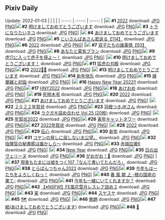 ## Pixiv Daily
Update: 2022-01-03
|      |      |      |
| :----: | :----: | :----: |
|![](https://pixiv.microyu.workers.dev/c/240x480/img-master/img/2022/01/02/00/30/58/95226485_p0_master1200.jpg) **#1** [2022](https://www.pixiv.net/artworks/95226485) download: [JPG](https://pixiv.microyu.workers.dev/img-original/img/2022/01/02/00/30/58/95226485_p0.jpg) [PNG](https://pixiv.microyu.workers.dev/img-original/img/2022/01/02/00/30/58/95226485_p0.png)|![](https://pixiv.microyu.workers.dev/c/240x480/img-master/img/2022/01/01/01/28/05/95190237_p0_master1200.jpg) **#2** [明けましておめでとうございます](https://www.pixiv.net/artworks/95190237) download: [JPG](https://pixiv.microyu.workers.dev/img-original/img/2022/01/01/01/28/05/95190237_p0.jpg) [PNG](https://pixiv.microyu.workers.dev/img-original/img/2022/01/01/01/28/05/95190237_p0.png)|![](https://pixiv.microyu.workers.dev/c/240x480/img-master/img/2022/01/02/00/13/26/95225850_p0_master1200.jpg) **#3** [トラになりたいネコ](https://www.pixiv.net/artworks/95225850) download: [JPG](https://pixiv.microyu.workers.dev/img-original/img/2022/01/02/00/13/26/95225850_p0.jpg) [PNG](https://pixiv.microyu.workers.dev/img-original/img/2022/01/02/00/13/26/95225850_p0.png)|
|![](https://pixiv.microyu.workers.dev/c/240x480/img-master/img/2022/01/01/09/26/22/95198961_p0_master1200.jpg) **#4** [あけましておめでとうございます](https://www.pixiv.net/artworks/95198961) download: [JPG](https://pixiv.microyu.workers.dev/img-original/img/2022/01/01/09/26/22/95198961_p0.jpg) [PNG](https://pixiv.microyu.workers.dev/img-original/img/2022/01/01/09/26/22/95198961_p0.png)|![](https://pixiv.microyu.workers.dev/c/240x480/img-master/img/2022/01/01/10/59/08/95201294_p0_master1200.jpg) **#5** [じいさんばあさん若返る【114】](https://www.pixiv.net/artworks/95201294) download: [JPG](https://pixiv.microyu.workers.dev/img-original/img/2022/01/01/10/59/08/95201294_p0.jpg) [PNG](https://pixiv.microyu.workers.dev/img-original/img/2022/01/01/10/59/08/95201294_p0.png)|![](https://pixiv.microyu.workers.dev/c/240x480/img-master/img/2022/01/02/00/00/03/95225067_p0_master1200.jpg) **#6** [2022](https://www.pixiv.net/artworks/95225067) download: [JPG](https://pixiv.microyu.workers.dev/img-original/img/2022/01/02/00/00/03/95225067_p0.jpg) [PNG](https://pixiv.microyu.workers.dev/img-original/img/2022/01/02/00/00/03/95225067_p0.png)|
|![](https://pixiv.microyu.workers.dev/c/240x480/img-master/img/2022/01/01/12/39/45/95204209_p0_master1200.jpg) **#7** [双子たちの諸事情【93】](https://www.pixiv.net/artworks/95204209) download: [JPG](https://pixiv.microyu.workers.dev/img-original/img/2022/01/01/12/39/45/95204209_p0.jpg) [PNG](https://pixiv.microyu.workers.dev/img-original/img/2022/01/01/12/39/45/95204209_p0.png)|![](https://pixiv.microyu.workers.dev/c/240x480/img-master/img/2022/01/01/20/21/55/95216975_p0_master1200.jpg) **#8** [あなたと電気ブラン](https://www.pixiv.net/artworks/95216975) download: [JPG](https://pixiv.microyu.workers.dev/img-original/img/2022/01/01/20/21/55/95216975_p0.jpg) [PNG](https://pixiv.microyu.workers.dev/img-original/img/2022/01/01/20/21/55/95216975_p0.png)|![](https://pixiv.microyu.workers.dev/c/240x480/img-master/img/2022/01/01/07/30/00/95196761_p0_master1200.jpg) **#9** [虎穴に入って虎子を得よ～！](https://www.pixiv.net/artworks/95196761) download: [JPG](https://pixiv.microyu.workers.dev/img-original/img/2022/01/01/07/30/00/95196761_p0.jpg) [PNG](https://pixiv.microyu.workers.dev/img-original/img/2022/01/01/07/30/00/95196761_p0.png)|
|![](https://pixiv.microyu.workers.dev/c/240x480/img-master/img/2022/01/01/00/05/00/95183456_p0_master1200.jpg) **#10** [明けましておめでとうございます！](https://www.pixiv.net/artworks/95183456) download: [JPG](https://pixiv.microyu.workers.dev/img-original/img/2022/01/01/00/05/00/95183456_p0.jpg) [PNG](https://pixiv.microyu.workers.dev/img-original/img/2022/01/01/00/05/00/95183456_p0.png)|![](https://pixiv.microyu.workers.dev/c/240x480/img-master/img/2022/01/02/00/00/07/95225098_p0_master1200.jpg) **#11** [猛虎の刃殿](https://www.pixiv.net/artworks/95225098) download: [JPG](https://pixiv.microyu.workers.dev/img-original/img/2022/01/02/00/00/07/95225098_p0.jpg) [PNG](https://pixiv.microyu.workers.dev/img-original/img/2022/01/02/00/00/07/95225098_p0.png)|![](https://pixiv.microyu.workers.dev/c/240x480/img-master/img/2022/01/01/13/00/00/95204738_p0_master1200.jpg) **#12** [2022🐯🌸](https://www.pixiv.net/artworks/95204738) download: [JPG](https://pixiv.microyu.workers.dev/img-original/img/2022/01/01/13/00/00/95204738_p0.jpg) [PNG](https://pixiv.microyu.workers.dev/img-original/img/2022/01/01/13/00/00/95204738_p0.png)|
|![](https://pixiv.microyu.workers.dev/c/240x480/img-master/img/2022/01/01/01/26/28/95190151_p0_master1200.jpg) **#13** [明けましておめでとうございます](https://www.pixiv.net/artworks/95190151) download: [JPG](https://pixiv.microyu.workers.dev/img-original/img/2022/01/01/01/26/28/95190151_p0.jpg) [PNG](https://pixiv.microyu.workers.dev/img-original/img/2022/01/01/01/26/28/95190151_p0.png)|![](https://pixiv.microyu.workers.dev/c/240x480/img-master/img/2022/01/01/01/28/52/95190271_p0_master1200.jpg) **#14** [新年快乐](https://www.pixiv.net/artworks/95190271) download: [JPG](https://pixiv.microyu.workers.dev/img-original/img/2022/01/01/01/28/52/95190271_p0.jpg) [PNG](https://pixiv.microyu.workers.dev/img-original/img/2022/01/01/01/28/52/95190271_p0.png)|![](https://pixiv.microyu.workers.dev/c/240x480/img-master/img/2022/01/02/00/00/03/95225059_p0_master1200.jpg) **#15** [綾華嬢と初詣](https://www.pixiv.net/artworks/95225059) download: [JPG](https://pixiv.microyu.workers.dev/img-original/img/2022/01/02/00/00/03/95225059_p0.jpg) [PNG](https://pixiv.microyu.workers.dev/img-original/img/2022/01/02/00/00/03/95225059_p0.png)|
|![](https://pixiv.microyu.workers.dev/c/240x480/img-master/img/2022/01/01/17/30/29/95211975_p0_master1200.jpg) **#16** [Happy New Year 2022!!](https://www.pixiv.net/artworks/95211975) download: [JPG](https://pixiv.microyu.workers.dev/img-original/img/2022/01/01/17/30/29/95211975_p0.jpg) [PNG](https://pixiv.microyu.workers.dev/img-original/img/2022/01/01/17/30/29/95211975_p0.png)|![](https://pixiv.microyu.workers.dev/c/240x480/img-master/img/2022/01/01/00/02/49/95182786_p0_master1200.jpg) **#17** [HNY2022](https://www.pixiv.net/artworks/95182786) download: [JPG](https://pixiv.microyu.workers.dev/img-original/img/2022/01/01/00/02/49/95182786_p0.jpg) [PNG](https://pixiv.microyu.workers.dev/img-original/img/2022/01/01/00/02/49/95182786_p0.png)|![](https://pixiv.microyu.workers.dev/c/240x480/img-master/img/2022/01/01/12/00/03/95203031_p0_master1200.jpg) **#18** [あけおめ](https://www.pixiv.net/artworks/95203031) download: [JPG](https://pixiv.microyu.workers.dev/img-original/img/2022/01/01/12/00/03/95203031_p0.jpg) [PNG](https://pixiv.microyu.workers.dev/img-original/img/2022/01/01/12/00/03/95203031_p0.png)|
|![](https://pixiv.microyu.workers.dev/c/240x480/img-master/img/2022/01/01/00/02/09/95182477_p0_master1200.jpg) **#19** [死柄木弔](https://www.pixiv.net/artworks/95182477) download: [JPG](https://pixiv.microyu.workers.dev/img-original/img/2022/01/01/00/02/09/95182477_p0.jpg) [PNG](https://pixiv.microyu.workers.dev/img-original/img/2022/01/01/00/02/09/95182477_p0.png)|![](https://pixiv.microyu.workers.dev/c/240x480/img-master/img/2022/01/02/00/00/11/95225128_p0_master1200.jpg) **#20** [2022](https://www.pixiv.net/artworks/95225128) download: [JPG](https://pixiv.microyu.workers.dev/img-original/img/2022/01/02/00/00/11/95225128_p0.jpg) [PNG](https://pixiv.microyu.workers.dev/img-original/img/2022/01/02/00/00/11/95225128_p0.png)|![](https://pixiv.microyu.workers.dev/c/240x480/img-master/img/2022/01/01/00/16/01/95185054_p0_master1200.jpg) **#21** [あけましておめでとうございます](https://www.pixiv.net/artworks/95185054) download: [JPG](https://pixiv.microyu.workers.dev/img-original/img/2022/01/01/00/16/01/95185054_p0.jpg) [PNG](https://pixiv.microyu.workers.dev/img-original/img/2022/01/01/00/16/01/95185054_p0.png)|
|![](https://pixiv.microyu.workers.dev/c/240x480/img-master/img/2022/01/01/00/00/29/95181446_p0_master1200.jpg) **#22** [２０２２年賀状](https://www.pixiv.net/artworks/95181446) download: [JPG](https://pixiv.microyu.workers.dev/img-original/img/2022/01/01/00/00/29/95181446_p0.jpg) [PNG](https://pixiv.microyu.workers.dev/img-original/img/2022/01/01/00/00/29/95181446_p0.png)|![](https://pixiv.microyu.workers.dev/c/240x480/img-master/img/2022/01/01/00/02/32/95182662_p0_master1200.jpg) **#23** [羽根つきJKさん](https://www.pixiv.net/artworks/95182662) download: [JPG](https://pixiv.microyu.workers.dev/img-original/img/2022/01/01/00/02/32/95182662_p0.jpg) [PNG](https://pixiv.microyu.workers.dev/img-original/img/2022/01/01/00/02/32/95182662_p0.png)|![](https://pixiv.microyu.workers.dev/c/240x480/img-master/img/2022/01/01/21/38/09/95219552_p0_master1200.jpg) **#24** [ラクガキ詰め合わせ Vol.25 (20枚)](https://www.pixiv.net/artworks/95219552) download: [JPG](https://pixiv.microyu.workers.dev/img-original/img/2022/01/01/21/38/09/95219552_p0.jpg) [PNG](https://pixiv.microyu.workers.dev/img-original/img/2022/01/01/21/38/09/95219552_p0.png)|
|![](https://pixiv.microyu.workers.dev/c/240x480/img-master/img/2022/01/01/22/14/26/95220932_p0_master1200.jpg) **#25** [年賀状2022](https://www.pixiv.net/artworks/95220932) download: [JPG](https://pixiv.microyu.workers.dev/img-original/img/2022/01/01/22/14/26/95220932_p0.jpg) [PNG](https://pixiv.microyu.workers.dev/img-original/img/2022/01/01/22/14/26/95220932_p0.png)|![](https://pixiv.microyu.workers.dev/c/240x480/img-master/img/2022/01/01/20/30/00/95217212_p0_master1200.jpg) **#26** [寅年キャットタワー](https://www.pixiv.net/artworks/95217212) download: [JPG](https://pixiv.microyu.workers.dev/img-original/img/2022/01/01/20/30/00/95217212_p0.jpg) [PNG](https://pixiv.microyu.workers.dev/img-original/img/2022/01/01/20/30/00/95217212_p0.png)|![](https://pixiv.microyu.workers.dev/c/240x480/img-master/img/2022/01/01/16/43/27/95210596_p0_master1200.jpg) **#27** [2022年賀状](https://www.pixiv.net/artworks/95210596) download: [JPG](https://pixiv.microyu.workers.dev/img-original/img/2022/01/01/16/43/27/95210596_p0.jpg) [PNG](https://pixiv.microyu.workers.dev/img-original/img/2022/01/01/16/43/27/95210596_p0.png)|
|![](https://pixiv.microyu.workers.dev/c/240x480/img-master/img/2022/01/01/15/29/00/95208630_p0_master1200.jpg) **#28** [2022](https://www.pixiv.net/artworks/95208630) download: [JPG](https://pixiv.microyu.workers.dev/img-original/img/2022/01/01/15/29/00/95208630_p0.jpg) [PNG](https://pixiv.microyu.workers.dev/img-original/img/2022/01/01/15/29/00/95208630_p0.png)|![](https://pixiv.microyu.workers.dev/c/240x480/img-master/img/2022/01/01/00/00/07/95180986_p0_master1200.jpg) **#29** [伝心](https://www.pixiv.net/artworks/95180986) download: [JPG](https://pixiv.microyu.workers.dev/img-original/img/2022/01/01/00/00/07/95180986_p0.jpg) [PNG](https://pixiv.microyu.workers.dev/img-original/img/2022/01/01/00/00/07/95180986_p0.png)|![](https://pixiv.microyu.workers.dev/c/240x480/img-master/img/2022/01/01/21/24/59/95219109_p0_master1200.jpg) **#30** [新年](https://www.pixiv.net/artworks/95219109) download: [JPG](https://pixiv.microyu.workers.dev/img-original/img/2022/01/01/21/24/59/95219109_p0.jpg) [PNG](https://pixiv.microyu.workers.dev/img-original/img/2022/01/01/21/24/59/95219109_p0.png)|
|![](https://pixiv.microyu.workers.dev/c/240x480/img-master/img/2022/01/02/20/04/35/95245460_p0_master1200.jpg) **#31** [コヤンの脅しに屈しない太公望。](https://www.pixiv.net/artworks/95245460) download: [JPG](https://pixiv.microyu.workers.dev/img-original/img/2022/01/02/20/04/35/95245460_p0.jpg) [PNG](https://pixiv.microyu.workers.dev/img-original/img/2022/01/02/20/04/35/95245460_p0.png)|![](https://pixiv.microyu.workers.dev/c/240x480/img-master/img/2022/01/02/00/05/48/95225496_p0_master1200.jpg) **#32** [指揮官の秘書艦は誰かしら～](https://www.pixiv.net/artworks/95225496) download: [JPG](https://pixiv.microyu.workers.dev/img-original/img/2022/01/02/00/05/48/95225496_p0.jpg) [PNG](https://pixiv.microyu.workers.dev/img-original/img/2022/01/02/00/05/48/95225496_p0.png)|![](https://pixiv.microyu.workers.dev/c/240x480/img-master/img/2022/01/01/18/19/12/95213449_p0_master1200.jpg) **#33** [赤城应援6](https://www.pixiv.net/artworks/95213449) download: [JPG](https://pixiv.microyu.workers.dev/img-original/img/2022/01/01/18/19/12/95213449_p0.jpg) [PNG](https://pixiv.microyu.workers.dev/img-original/img/2022/01/01/18/19/12/95213449_p0.png)|
|![](https://pixiv.microyu.workers.dev/c/240x480/img-master/img/2022/01/02/02/17/39/95228461_p0_master1200.jpg) **#34** [New Year](https://www.pixiv.net/artworks/95228461) download: [JPG](https://pixiv.microyu.workers.dev/img-original/img/2022/01/02/02/17/39/95228461_p0.jpg) [PNG](https://pixiv.microyu.workers.dev/img-original/img/2022/01/02/02/17/39/95228461_p0.png)|![](https://pixiv.microyu.workers.dev/c/240x480/img-master/img/2022/01/02/20/30/00/95246071_p0_master1200.jpg) **#35** [日の出ヴェリーヌ](https://www.pixiv.net/artworks/95246071) download: [JPG](https://pixiv.microyu.workers.dev/img-original/img/2022/01/02/20/30/00/95246071_p0.jpg) [PNG](https://pixiv.microyu.workers.dev/img-original/img/2022/01/02/20/30/00/95246071_p0.png)|![](https://pixiv.microyu.workers.dev/c/240x480/img-master/img/2022/01/02/12/00/01/95235514_p0_master1200.jpg) **#36** [がおがお！🐯](https://www.pixiv.net/artworks/95235514) download: [JPG](https://pixiv.microyu.workers.dev/img-original/img/2022/01/02/12/00/01/95235514_p0.jpg) [PNG](https://pixiv.microyu.workers.dev/img-original/img/2022/01/02/12/00/01/95235514_p0.png)|
|![](https://pixiv.microyu.workers.dev/c/240x480/img-master/img/2022/01/02/18/00/17/95242561_p0_master1200.jpg) **#37** [現実もたまには嘘をつく107「なんて書いてたんだろ」](https://www.pixiv.net/artworks/95242561) download: [JPG](https://pixiv.microyu.workers.dev/img-original/img/2022/01/02/18/00/17/95242561_p0.jpg) [PNG](https://pixiv.microyu.workers.dev/img-original/img/2022/01/02/18/00/17/95242561_p0.png)|![](https://pixiv.microyu.workers.dev/c/240x480/img-master/img/2022/01/02/00/03/26/95225398_p0_master1200.jpg) **#38** [とらぱんつちゃん2022](https://www.pixiv.net/artworks/95225398) download: [JPG](https://pixiv.microyu.workers.dev/img-original/img/2022/01/02/00/03/26/95225398_p0.jpg) [PNG](https://pixiv.microyu.workers.dev/img-original/img/2022/01/02/00/03/26/95225398_p0.png)|![](https://pixiv.microyu.workers.dev/c/240x480/img-master/img/2022/01/01/00/01/34/95182107_p0_master1200.jpg) **#39** [今年もはーたちをよろしくねっ！](https://www.pixiv.net/artworks/95182107) download: [JPG](https://pixiv.microyu.workers.dev/img-original/img/2022/01/01/00/01/34/95182107_p0.jpg) [PNG](https://pixiv.microyu.workers.dev/img-original/img/2022/01/01/00/01/34/95182107_p0.png)|
|![](https://pixiv.microyu.workers.dev/c/240x480/img-master/img/2022/01/01/09/30/01/95199044_p0_master1200.jpg) **#40** [春 風 献 上 -根の国底の果て-](https://www.pixiv.net/artworks/95199044) download: [JPG](https://pixiv.microyu.workers.dev/img-original/img/2022/01/01/09/30/01/95199044_p0.jpg) [PNG](https://pixiv.microyu.workers.dev/img-original/img/2022/01/01/09/30/01/95199044_p0.png)|![](https://pixiv.microyu.workers.dev/c/240x480/img-master/img/2022/01/01/00/57/05/95188542_p0_master1200.jpg) **#41** [今年も一緒にいてくれますか？](https://www.pixiv.net/artworks/95188542) download: [JPG](https://pixiv.microyu.workers.dev/img-original/img/2022/01/01/00/57/05/95188542_p0.jpg) [PNG](https://pixiv.microyu.workers.dev/img-original/img/2022/01/01/00/57/05/95188542_p0.png)|![](https://pixiv.microyu.workers.dev/c/240x480/img-master/img/2022/01/01/21/29/49/95219258_p0_master1200.jpg) **#42** [【※NSFW】FE風花雪月レスレア詰め２](https://www.pixiv.net/artworks/95219258) download: [JPG](https://pixiv.microyu.workers.dev/img-original/img/2022/01/01/21/29/49/95219258_p0.jpg) [PNG](https://pixiv.microyu.workers.dev/img-original/img/2022/01/01/21/29/49/95219258_p0.png)|
|![](https://pixiv.microyu.workers.dev/c/240x480/img-master/img/2022/01/01/00/57/23/95188558_p0_master1200.jpg) **#43** [寅](https://www.pixiv.net/artworks/95188558) download: [JPG](https://pixiv.microyu.workers.dev/img-original/img/2022/01/01/00/57/23/95188558_p0.jpg) [PNG](https://pixiv.microyu.workers.dev/img-original/img/2022/01/01/00/57/23/95188558_p0.png)|![](https://pixiv.microyu.workers.dev/c/240x480/img-master/img/2022/01/01/00/56/42/95188521_p0_master1200.jpg) **#44** [スヤスヤ](https://www.pixiv.net/artworks/95188521) download: [JPG](https://pixiv.microyu.workers.dev/img-original/img/2022/01/01/00/56/42/95188521_p0.jpg) [PNG](https://pixiv.microyu.workers.dev/img-original/img/2022/01/01/00/56/42/95188521_p0.png)|![](https://pixiv.microyu.workers.dev/c/240x480/img-master/img/2022/01/01/21/05/53/95218437_p0_master1200.jpg) **#45** [🗺](https://www.pixiv.net/artworks/95218437) download: [JPG](https://pixiv.microyu.workers.dev/img-original/img/2022/01/01/21/05/53/95218437_p0.jpg) [PNG](https://pixiv.microyu.workers.dev/img-original/img/2022/01/01/21/05/53/95218437_p0.png)|
|![](https://pixiv.microyu.workers.dev/c/240x480/img-master/img/2022/01/01/00/04/51/95183415_p0_master1200.jpg) **#46** [無題](https://www.pixiv.net/artworks/95183415) download: [JPG](https://pixiv.microyu.workers.dev/img-original/img/2022/01/01/00/04/51/95183415_p0.jpg) [PNG](https://pixiv.microyu.workers.dev/img-original/img/2022/01/01/00/04/51/95183415_p0.png)|![](https://pixiv.microyu.workers.dev/c/240x480/img-master/img/2022/01/01/00/01/11/95181904_p0_master1200.jpg) **#47** [絵(あけましておめでとうございます)](https://www.pixiv.net/artworks/95181904) download: [JPG](https://pixiv.microyu.workers.dev/img-original/img/2022/01/01/00/01/11/95181904_p0.jpg) [PNG](https://pixiv.microyu.workers.dev/img-original/img/2022/01/01/00/01/11/95181904_p0.png)|![](https://pixiv.microyu.workers.dev/c/240x480/img-master/img/2022/01/01/22/00/00/95220337_p0_master1200.jpg) **#48** [🐯](https://www.pixiv.net/artworks/95220337) download: [JPG](https://pixiv.microyu.workers.dev/img-original/img/2022/01/01/22/00/00/95220337_p0.jpg) [PNG](https://pixiv.microyu.workers.dev/img-original/img/2022/01/01/22/00/00/95220337_p0.png)|
